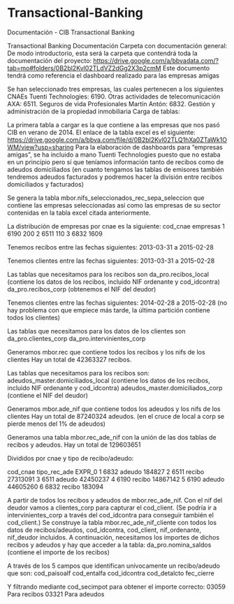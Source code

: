 # Transactional-Banking
Documentación - CIB Transactional Banking

Transactional Banking Documentación
Carpeta con documentación general:
De modo introductorio, esta será la carpeta que contendrá toda la documentación del proyecto:
https://drive.google.com/a/bbvadata.com/?tab=mo#folders/0B2bl2Kvl02TLdVZ2dGg2X3p2cmM
Este documento tendrá como referencia el dashboard realizado para las empresas amigas

Se han seleccionado tres empresas, las cuales pertenecen a los siguientes CNAEs
Tuenti Technologies: 6190. Otras actividades de telecomunicación
AXA: 6511. Seguros de vida
Profesionales Martín Antón: 6832. Gestión y administración de la propiedad inmobiliaria
Carga de tablas:

La primera tabla a cargar es la que contiene a las empresas que nos pasó CIB en verano de 2014. El enlace de la tabla excel es el siguiente: https://drive.google.com/a/bbva.com/file/d/0B2bl2Kvl02TLQ1hXa0ZTaWk1OWM/view?usp=sharing
Para la elaboración de dashboards para “empresas amigas”, se ha incluido a mano Tuenti Technologies puesto que no estaba en un principio pero sí que teníamos información tanto de recibos como de adeudos domiciliados (en cuanto tengamos las tablas de emisores también tendremos adeudos facturados y podremos hacer la división entre recibos domiciliados y facturados)

Se genera la tabla mbor.nifs_seleccionados_rec_sepa_seleccion que contiene las empresas seleccionadas así como las empresas de su sector contenidas en la tabla excel citada anteriormente.

La distribución de empresas por cnae es la siguiente:
cod_cnae empresas
1     6190      200
2     6511      110
3     6832     1609

Tenemos recibos entre las fechas siguientes:
2013-03-31 a 2015-02-28

Tenemos clientes entre las fechas siguientes:
2013-03-31 a 2015-02-28

Las tablas que necesitamos para los recibos son 
da_pro.recibos_local (contiene los datos de los recibos, incluido NIF ordenante y cod_idcontra)
da_pro.recibos_corp (obtenemos el NIF del deudor)


Tenemos clientes entre las fechas siguientes:
2014-02-28 a 2015-02-28 (no hay problema con que empiece más tarde, la última partición contiene todos los clientes)

Las tablas que necesitamos para los datos de los clientes son
da_pro.clientes_corp
da_pro.intervinientes_corp

Generamos mbor.rec que contiene todos los recibos y los nifs de los clientes
Hay un total de 42363327 recibos.

Las tablas que necesitamos para los recibos son:
adeudos_master.domiciliados_local (contiene los datos de los recibos, incluido NIF ordenante y cod_idcontra)
adeudos_master.domiciliados_corp (contiene el NIF del deudor)

Generamos mbor.ade_nif que contiene todos los adeudos y los nifs de los clientes
Hay un total de 87240324 adeudos. (en el cruce de local a corp se pierde menos del 1% de adeudos)
 
Generamos una tabla mbor.rec_ade_nif con la unión de las dos tablas de recibos y adeudos.
Hay un total de 129603651

Divididos por cnae y tipo de recibo/adeudo:

 cod_cnae tipo_rec_ade   EXPR_0
1     6832       adeudo  184827
2     6511       recibo 	27313091
3     6511       adeudo 	42450237
4     6190       recibo 	14867142
5     6190       adeudo 	44605260
6     6832       recibo   	183094




A partir de todos los recibos y adeudos de mbor.rec_ade_nif. Con el nif del deudor vamos a clientes_corp para capturar el cod_client.
(Se podría ir a intervinientes_corp a través del cod_idcontra para conseguir también el cod_client.)
Se construye la tabla mbor.rec_ade_nif_cliente con todos los datos de recibos/adeudos, cod_idcontra, cod_client, nif_ordenante, nif_deudor incluidos.
A continuación, necesitamos los importes de dichos recibos y adeudos y hay que acceder a la tabla:
da_pro.nomina_saldos (contiene el importe de los recibos)

A través de los 5 campos que identifican unívocamente un recibo/adeudo que son:
cod_paisoalf
cod_entalfa
cod_idcontra
cod_detalcto
fec_cierre

Y filtrando mediante cod_secimpot para obtener el importe correcto:
03059 Para recibos
03321 Para adeudos
